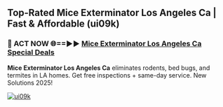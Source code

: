 ## Top-Rated Mice Exterminator Los Angeles Ca | Fast & Affordable (ui09k)

<h3>🐜 ACT NOW 🌐==►► <a href="https://tinyurl.com/2dysvsjj" rel="nofollow">Mice Exterminator Los Angeles Ca Special Deals</a></h3>

**Mice Exterminator Los Angeles Ca** eliminates rodents, bed bugs, and termites in LA homes. Get free inspections + same-day service. New Solutions 2025!

[![ui09k](https://i.imgur.com/JCYaghj.jpeg)](https://tinyurl.com/2dysvsjj)